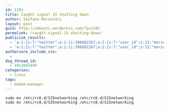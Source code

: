 ```yaml
---
id: 1101
title: Caught signal 15 shutting down
author: Stefano Marzorati
layout: post
guid: http://ubbunti.wordpress.com/?p=1101
permalink: /caught-signal-15-shutting-down/
publicize_results:
  - 'a:1:{s:7:"twitter";a:1:{i:396682267;a:2:{s:7:"user_id";s:13:"marzorati_ste";s:7:"post_id";s:18:"168973768272773121";}}}'
  - 'a:1:{s:7:"twitter";a:1:{i:396682267;a:2:{s:7:"user_id";s:13:"marzorati_ste";s:7:"post_id";s:18:"168973768272773121";}}}'
authorsure_include_css:
  - 
dsq_thread_id:
  - 1911603494
categories:
  - Linux
tags:
  - modem-manager
---
```

`sudo mv /etc/rc6.d/S35networking /etc/rc6.d/S15networking`  
`sudo mv /etc/rc0.d/S35networking /etc/rc0.d/S15networking`